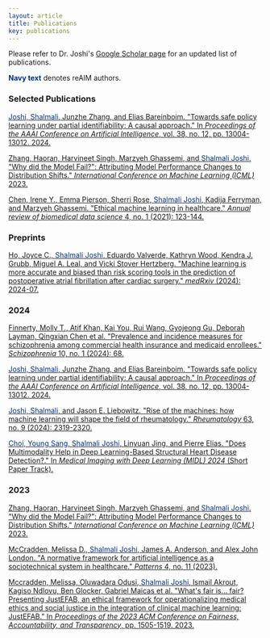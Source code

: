```yaml
---
layout: article
title: Publications
key: publications
---
```


Please refer to Dr. Joshi's [Google Scholar page](https://scholar.google.com/citations?hl=en&user=x5wW5WIAAAAJ&view_op=list_works&sortby=pubdate) for an updated list of publications. 

<span style="color: #003087;">**Navy text**</span> denotes reAIM authors.

### Selected Publications

[<span style="color: #003087;">Joshi, Shalmali</span>, Junzhe Zhang, and Elias Bareinboim. "Towards safe policy learning under partial identifiability: A causal approach." In *Proceedings of the AAAI Conference on Artificial Intelligence*, vol. 38, no. 12, pp. 13004-13012. 2024.](https://ojs.aaai.org/index.php/AAAI/article/view/29198)

[Zhang, Haoran, Harvineet Singh, Marzyeh Ghassemi, and <span style="color: #003087;">Shalmali Joshi</span>. "Why did the Model Fail?": Attributing Model Performance Changes to Distribution Shifts." *International Conference on Machine Learning  (ICML)* 2023.](https://proceedings.mlr.press/v202/zhang23ai/zhang23ai.pdf)

[Chen, Irene Y., Emma Pierson, Sherri Rose, <span style="color: #003087;">Shalmali Joshi</span>, Kadija Ferryman, and Marzyeh Ghassemi. "Ethical machine learning in healthcare." *Annual review of biomedical data science* 4, no. 1 (2021): 123-144.](https://www.annualreviews.org/content/journals/10.1146/annurev-biodatasci-092820-114757)

### Preprints

[Ho, Joyce C., <span style="color: #003087;">Shalmali Joshi</span>, Eduardo Valverde, Kathryn Wood, Kendra J. Grubb, Miguel A. Leal, and Vicki Stover Hertzberg. "Machine learning is more accurate and biased than risk scoring tools in the prediction of postoperative atrial fibrillation after cardiac surgery." *medRxiv* (2024): 2024-07.](https://www.medrxiv.org/content/medrxiv/early/2024/07/07/2024.07.05.24310013.full.pdf)

### 2024

[Finnerty, Molly T., Atif Khan, Kai You, Rui Wang, Gyojeong Gu, Deborah Layman, Qingxian Chen et al. "Prevalence and incidence measures for schizophrenia among commercial health insurance and medicaid enrollees." *Schizophrenia* 10, no. 1 (2024): 68.]()

[<span style="color: #003087;">Joshi, Shalmali</span>, Junzhe Zhang, and Elias Bareinboim. "Towards safe policy learning under partial identifiability: A causal approach." In *Proceedings of the AAAI Conference on Artificial Intelligence*, vol. 38, no. 12, pp. 13004-13012. 2024.](https://ojs.aaai.org/index.php/AAAI/article/view/29198)

[<span style="color: #003087;">Joshi, Shalmali</span>, and Jason E. Liebowitz. "Rise of the machines: how machine learning will shape the field of rheumatology." *Rheumatology* 63, no. 9 (2024): 2319-2320.](https://academic.oup.com/rheumatology/article/63/9/2319/7665716)


[<span style="color: #003087;">Choi, Young Sang</span>, <span style="color: #003087;">Shalmali Joshi</span>, Linyuan Jing, and Pierre Elias. "Does Multimodality Help in Deep Learning-Based Structural Heart Disease Detection?." In *Medical Imaging with Deep Learning (MIDL) 2024* (Short Paper Track).](https://openreview.net/pdf?id=sMiSQP8zmr)

### 2023

[Zhang, Haoran, Harvineet Singh, Marzyeh Ghassemi, and <span style="color: #003087;">Shalmali Joshi</span>. "Why did the Model Fail?": Attributing Model Performance Changes to Distribution Shifts." *International Conference on Machine Learning  (ICML)* 2023.](https://proceedings.mlr.press/v202/zhang23ai/zhang23ai.pdf)

[McCradden, Melissa D., <span style="color: #003087;">Shalmali Joshi</span>, James A. Anderson, and Alex John London. "A normative framework for artificial intelligence as a sociotechnical system in healthcare." *Patterns* 4, no. 11 (2023).](https://www.cell.com/patterns/pdf/S2666-3899(23)00248-9.pdf)

[Mccradden, Melissa, Oluwadara Odusi, <span style="color: #003087;">Shalmali Joshi</span>, Ismail Akrout, Kagiso Ndlovu, Ben Glocker, Gabriel Maicas et al. "What's fair is… fair? Presenting JustEFAB, an ethical framework for operationalizing medical ethics and social justice in the integration of clinical machine learning: JustEFAB." In *Proceedings of the 2023 ACM Conference on Fairness, Accountability, and Transparency*, pp. 1505-1519. 2023.](https://dl.acm.org/doi/pdf/10.1145/3593013.3594096)